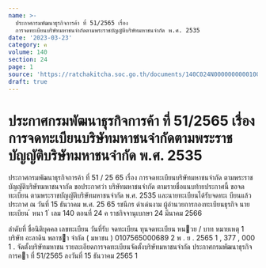 ```yaml
---
name: >-
  ประกาศกรมพัฒนาธุรกิจการค้า ที่ 51/2565 เรื่อง
  การจดทะเบียนบริษัทมหาชนจำกัดตามพระราชบัญญัติบริษัทมหาชนจำกัด พ.ศ. 2535
date: '2023-03-23'
category: ค
volume: 140
section: 24
page: 1
source: 'https://ratchakitcha.soc.go.th/documents/140C024N0000000000100.pdf'
draft: true
---
```


# ประกาศกรมพัฒนาธุรกิจการค้า ที่ 51/2565 เรื่อง การจดทะเบียนบริษัทมหาชนจำกัดตามพระราชบัญญัติบริษัทมหาชนจำกัด พ.ศ. 2535

ประกาศกรมพัฒนาธุรกิจการค้า ที่ 51 / 25 65 เรื่อง การจดทะเบียนบริษัทมหาชนจำกัด ตามพระราชบัญญัติบริษัทมหาชนจากัด ขอประกาศว่า บริษัทมหาชนจำกัด ตามรายชื่อแนบท้ายประกาศนี้ ขอจดทะเบียน ตามพระราชบัญญัติบริษัทมหาชนจำกัด พ.ศ. 2535 และนายทะเบียนได้รับจดทะเ บียนแล้ว ประกาศ ณ วันที่ 15 ธันวาคม พ.ศ. 25 65 รชนีกร ดำเด่นงาม ผู้อำนวยการกองทะเบียนธุรกิจ นายทะเบียน ้ หนา 1 ่ เลม 140 ตอนที่ 24 ค ราชกิจจานุเบกษา 24 มีนาคม 2566

ลําดับที่ ชื่อนิติบุคคล เลขทะเบียน วันที่รับ จดทะเบียน ทุนจดทะเบียน หนวย / บาท หมายเหตุ 1 บริษัท อะลาดิน พลาซา จํากัด ( มหาชน ) 0107565000689 2 พ . ย . 2565 1 , 377 , 000 1 . จัดตั้งบริษัทมหาชน รายละเอียดการจดทะเบียนจัดตั้งบริษัทมหาชนจํากัด ประกาศกรมพัฒนาธุรกิจการคา ที่ 51/2565 ลงวันที่ 15 ธันวาคม 2565 1
